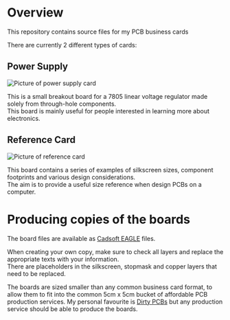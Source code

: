 # Overview
This repository contains source files for my PCB business cards

There are currently 2 different types of cards:

## Power Supply
![Picture of power supply
card](powerSupply/powerSupply.jpeg)

This is a small breakout board for a 7805 linear voltage regulator made solely from through-hole
components.  
This board is mainly useful for people interested in learning more about electronics.

## Reference Card
![Picture of reference
card](referenceBoard/referenceCard.jpeg)

This board contains a series of examples of silkscreen sizes, component footprints and various design considerations.  
The aim is to provide a useful size reference when design PCBs on a computer.

# Producing copies of the boards
The board files are available as [Cadsoft EAGLE](https://cadsoft.io/) files.

When creating your own copy, make sure to check all layers and replace the appropriate texts with your information.  
There are placeholders in the silkscreen, stopmask and copper layers that need to be replaced.

The boards are sized smaller than any common business card format, to allow them to fit into the common 5cm x 5cm bucket
of affordable PCB production services. My personal favourite is [Dirty PCBs](http://dirtypcbs.com/) but any production
service should be able to produce the boards.
